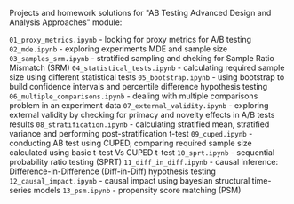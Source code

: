 Projects and homework solutions for "AB Testing Advanced Design and Analysis Approaches" module:

`01_proxy_metrics.ipynb` - looking for proxy metrics for A/B testing
`02_mde.ipynb` - exploring experiments MDE and sample size
`03_samples_srm.ipynb` - stratified sampling and cheking for Sample Ratio Mismatch (SRM)
`04_statistical_tests.ipynb` - calculating required sample size using different statistical tests
`05_bootstrap.ipynb` - using bootstrap to build confidence intervals and percentile difference hypothesis testing
`06_multiple_comparisons.ipynb` - dealing with multiple comparisons problem in an experiment data
`07_external_validity.ipynb` - exploring external validity by checking for primacy and novelty effects in A/B tests results
`08_stratification.ipynb` - calculating stratified mean, stratified variance and performing post-stratification t-test
`09_cuped.ipynb` - conducting AB test using CUPED, comparing required sample size calculated using basic t-test Vs CUPED t-test
`10_sprt.ipynb` - sequential probability ratio testing (SPRT)
`11_diff_in_diff.ipynb` - causal inference: Difference-in-Difference (Diff-in-Diff) hypothesis testing
`12_causal_impact.ipynb` - causal impact using bayesian structural time-series models
`13_psm.ipynb` - propensity score matching (PSM)
